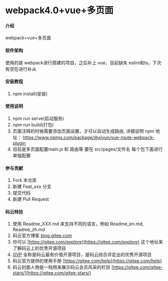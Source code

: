 # webpack4.0+vue+多页面

#### 介绍
webpack+vue+多页面

#### 软件架构
使用的是 webpack进行搭建的项目，之后补上 vue，目前缺失 eslint和ts，下次有空在进行补从


#### 安装教程

1.  npm install(安装)

#### 使用说明

1.  npm run serve(启动服务)
2.  npm run build(打包)
3.  页面注释的时候需要添加页面设置，才可以自动生成路由, 详细说明 npm 地址： https://www.npmjs.com/package/@xiyun/vue-route-webpack-plugin
4.  目前是多页面配置main.js 和 路由等 要在 src/pages/文件名 每个包下面进行单独配置

#### 参与贡献

1.  Fork 本仓库
2.  新建 Feat_xxx 分支
3.  提交代码
4.  新建 Pull Request


#### 码云特技

1.  使用 Readme\_XXX.md 来支持不同的语言，例如 Readme\_en.md, Readme\_zh.md
2.  码云官方博客 [blog.gitee.com](https://blog.gitee.com)
3.  你可以 [https://gitee.com/explore](https://gitee.com/explore) 这个地址来了解码云上的优秀开源项目
4.  [GVP](https://gitee.com/gvp) 全称是码云最有价值开源项目，是码云综合评定出的优秀开源项目
5.  码云官方提供的使用手册 [https://gitee.com/help](https://gitee.com/help)
6.  码云封面人物是一档用来展示码云会员风采的栏目 [https://gitee.com/gitee-stars/](https://gitee.com/gitee-stars/)
